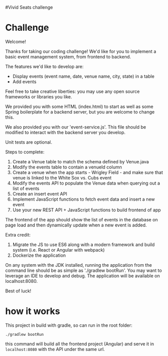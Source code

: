 #Vivid Seats challenge

# Challenge

Welcome!

Thanks for taking our coding challenge! We'd like for you to implement a basic event management system, from frontend to backend.

The features we'd like to develop are:

* Display events (event name, date, venue name, city, state) in a table
* Add events

Feel free to take creative liberties: you may use any open source frameworks or libraries you like.

We provided you with some HTML (index.html) to start as well as some Spring boilerplate for a backend server, but you are welcome to change this.

We also provided you with our 'event-service.js'. This file should be modified to interact with the backend server you develop.

Unit tests are optional.

Steps to complete:
1) Create a Venue table to match the schema defined by Venue.java
2) Modify the events table to contain a venueId column
3) Create a venue when the app starts - Wrigley Field - and make sure that venue is linked to the White Sox vs. Cubs event
4) Modify the events API to populate the Venue data when querying out a list of events
5) Create an insert event API
6) Implement JavaScript functions to fetch event data and insert a new event
7) Use your new REST API + JavaScript functions to build frontend of app

The frontend of the app should show the list of events in the database on page load and then dynamically update when a new event is added.

Extra credit:
1) Migrate the JS to use ES6 along with a modern framework and build system (i.e. React or Angular with webpack)
2) Dockerize the application

On any system with the JDK installed, running the application from the command line should be as simple as './gradlew bootRun'. You may want to leverage an IDE to develop and debug. The application will be available on localhost:8080.

Best of luck!

# how it works
This project in build with gradle, so can run in the root folder: 

```
./gradlew bootRun
```

this command will build all the frontend project (Angular) and serve it in `localhost:8080` with the API under the same url.